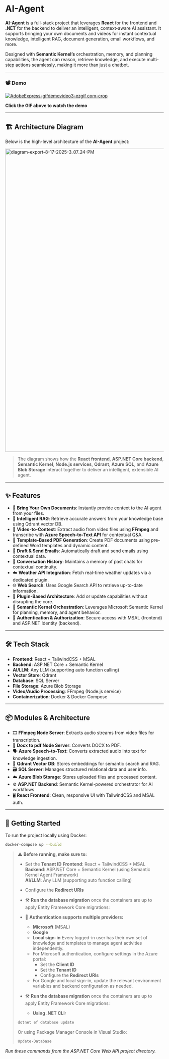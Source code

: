 # AI-Agent

**AI-Agent** is a full-stack project that leverages **React** for the frontend and **.NET** for the backend to deliver an intelligent, context-aware AI assistant. It supports bringing your own documents and videos for instant contextual knowledge, intelligent RAG, document generation, email workflows, and more.

Designed with **Semantic Kernel’s** orchestration, memory, and planning capabilities, the agent can reason, retrieve knowledge, and execute multi-step actions seamlessly, making it more than just a chatbot.

---

### 📽️ Demo  


[![AdobeExpress-gifdemovideo3-ezgif com-crop](https://github.com/user-attachments/assets/e86cca04-92ed-4853-870e-74d27d3588a8)](https://www.youtube.com/watch?v=-5dCIRRaq_A)

**Click the GIF above to watch the demo**

---

## 🏗️ Architecture Diagram  

Below is the high-level architecture of the **AI-Agent** project:  

<img width="1490" height="960" alt="diagram-export-8-17-2025-3_07_24-PM" src="https://github.com/user-attachments/assets/a2feea2c-664b-434b-a34f-ffbf0d856daa" />


> The diagram shows how the **React frontend**, **ASP.NET Core backend**, **Semantic Kernel**, **Node.js services**, **Qdrant**, **Azure SQL**, and **Azure Blob Storage** interact together to deliver an intelligent, extensible AI agent.

---

## ✨ Features

- 📄 **Bring Your Own Documents**: Instantly provide context to the AI agent from your files.  
- 🧠 **Intelligent RAG**: Retrieve accurate answers from your knowledge base using Qdrant vector DB.  
- 🎥 **Video-to-Context**: Extract audio from video files using **FFmpeg** and transcribe with **Azure Speech-to-Text API** for contextual Q&A.  
- 🧾 **Template-Based PDF Generation**: Create PDF documents using pre-defined Word templates and dynamic content.  
- 📧 **Draft & Send Emails**: Automatically draft and send emails using contextual data.  
- 💬 **Conversation History**: Maintains a memory of past chats for contextual continuity.  
- ☁️ **Weather API Integration**: Fetch real-time weather updates via a dedicated plugin.  
- 🌐 **Web Search**: Uses Google Search API to retrieve up-to-date information.  
- 🔌 **Plugin-Based Architecture**: Add or update capabilities without disrupting the core.  
- 🤖 **Semantic Kernel Orchestration**: Leverages Microsoft Semantic Kernel for planning, memory, and agent behavior.  
- 🔐 **Authentication & Authorization**: Secure access with MSAL (frontend) and ASP.NET Identity (backend).  

---

## 🛠 Tech Stack

- **Frontend**: React + TailwindCSS + MSAL  
- **Backend**: ASP.NET Core + Semantic Kernel  
- **AI/LLM**: Any LLM (supporting auto function calling)  
- **Vector Store**: Qdrant  
- **Database**: SQL Server  
- **File Storage**: Azure Blob Storage  
- **Video/Audio Processing**: FFmpeg (Node.js service)
- **Containerization**: Docker & Docker Compose  

---

## 📦 Modules & Architecture

- 🎞️ **FFmpeg Node Server**: Extracts audio streams from video files for transcription.
- 📄 **Docx to pdf Node Server**: Converts DOCX to PDF.  
- 🗣️ **Azure Speech-to-Text**: Converts extracted audio into text for knowledge ingestion.  
- 🧠 **Qdrant Vector DB**: Stores embeddings for semantic search and RAG.  
- 🗃️ **SQL Server**: Manages structured relational data and user info.  
- ☁️ **Azure Blob Storage**: Stores uploaded files and processed content.  
- ⚙️ **ASP.NET Backend**: Semantic Kernel-powered orchestrator for AI workflows.  
- 🖥️ **React Frontend**: Clean, responsive UI with TailwindCSS and MSAL auth.  

---

## 🚀 Getting Started

To run the project locally using Docker:

```bash
docker-compose up --build
```

> ⚠️ **Before running, make sure to:**
>
>   - Set the **Tenant ID**
**Frontend**: React + TailwindCSS + MSAL  
**Backend**: ASP.NET Core + Semantic Kernel (using Semantic Kernel Agent Framework)  
**AI/LLM**: Any LLM (supporting auto function calling)  
>   - Configure the **Redirect URIs**
> - 🛠️ **Run the database migration** once the containers are up to apply Entity Framework Core migrations:
> - 🔐 **Authentication supports multiple providers:**
>   - **Microsoft** (MSAL)
>   - **Google**
>   - **Local sign-in**
>   Every logged-in user has their own set of knowledge and templates to manage agent activities independently.
>   - For Microsoft authentication, configure settings in the Azure portal:
>     - Set the **Client ID**
>     - Set the **Tenant ID**
>     - Configure the **Redirect URIs**
>   - For Google and local sign-in, update the relevant environment variables and backend configuration as needed.
> 
> - 🛠️ **Run the database migration** once the containers are up to apply Entity Framework Core migrations:
>   - **Using .NET CLI:**   
>```bash
>dotnet ef database update
>```
>Or using Package Manager Console in Visual Studio:
>```powershell
>Update-Database
>```
 _Run these commands from the ASP.NET Core Web API project directory._
